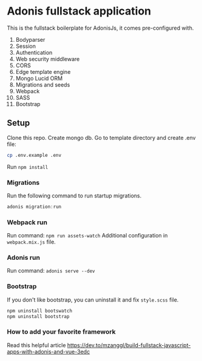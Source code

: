 # Adonis fullstack application

This is the fullstack boilerplate for AdonisJs, it comes pre-configured with.

1. Bodyparser
2. Session
3. Authentication
4. Web security middleware
5. CORS
6. Edge template engine
7. Mongo Lucid ORM
8. Migrations and seeds
9. Webpack
10. SASS
11. Bootstrap

## Setup

Clone this repo. Create mongo db. Go to template directory and create .env file:
```bash
cp .env.example .env
```
Run `npm install`


### Migrations

Run the following command to run startup migrations.
```js
adonis migration:run
```

### Webpack run
Run command: `npm run assets-watch`
Additional configuration in `webpack.mix.js` file.

### Adonis run
Run command: `adonis serve --dev`

### Bootstrap
If you don't like bootstrap, you can uninstall it and fix `style.scss` file.
```bash
npm uninstall bootswatch
npm uninstall bootstrap
```
### How to add your favorite framework
Read this helpful article https://dev.to/mzanggl/build-fullstack-javascript-apps-with-adonis-and-vue-3edc
